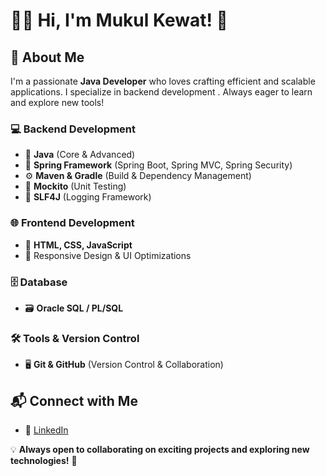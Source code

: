 # 👨‍💻 Hi, I'm Mukul Kewat! 🚀  

## 🔹 About Me  
I'm a passionate **Java Developer** who loves crafting efficient and scalable applications.
I specialize in backend development .
Always eager to learn and explore new tools!  

### 💻 Backend Development  
- 🚀 **Java** (Core & Advanced)  
- 🌱 **Spring Framework** (Spring Boot, Spring MVC, Spring Security)  
- ⚙️ **Maven & Gradle** (Build & Dependency Management)  
- 🧪 **Mockito** (Unit Testing)  
- 📝 **SLF4J** (Logging Framework)  

### 🌐 Frontend Development  
- 🎨 **HTML, CSS, JavaScript**  
- 📱 Responsive Design & UI Optimizations  

### 🗄️ Database  
- 🗃️ **Oracle SQL / PL/SQL**  

### 🛠️ Tools & Version Control  
- 🖥️ **Git & GitHub** (Version Control & Collaboration)  

## 📬 Connect with Me  
- 💼 [LinkedIn](www.linkedin.com/in/mukul-kewat-b83449267)
  
💡 **Always open to collaborating on exciting projects and exploring new technologies!** 🚀  
